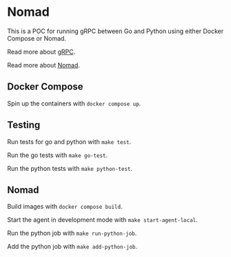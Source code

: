 # Nomad

This is a POC for running gRPC between Go and Python using either Docker Compose or Nomad.

Read more about [gRPC](https://grpc.io/).

Read more about [Nomad](https://www.nomadproject.io/).

## Docker Compose

Spin up the containers with `docker compose up`.

## Testing

Run tests for go and python with `make test`.

Run the go tests with `make go-test`.

Run the python tests with `make python-test`.

## Nomad

Build images with `docker compose build`.

Start the agent in development mode with `make start-agent-local`.

Run the python job with `make run-python-job`.

Add the python job with `make add-python-job`.